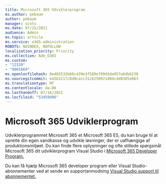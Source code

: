 ```yaml
---
title: Microsoft 365 Udviklerprogram
ms.author: pebaum
author: pebaum
manager: scotv
ms.date: 07/15/2021
audience: Admin
ms.topic: article
ms.service: o365-administration
ROBOTS: NOINDEX, NOFOLLOW
localization_priority: Priority
ms.collection: Adm_O365
ms.custom:
- "12320"
- "9001669"
ms.openlocfilehash: 8e403532b60c439e3f589ef89d3de857a6db6230
ms.sourcegitcommit: ea5b3217c8d8cacc31c6250921d0dcdd8385e863
ms.translationtype: MT
ms.contentlocale: da-DK
ms.lasthandoff: 07/16/2021
ms.locfileid: "53459996"
---
```

# <a name="microsoft-365-developer-program"></a>Microsoft 365 Udviklerprogram

Udviklerprogrammet Microsoft 365 et Microsoft 365 E5, du kan bruge til at oprette din egen sandkasse og udvikle løsninger, der er uafhængige af produktionsmiljøet. Du kan finde flere oplysninger og ofte stillede spørgsmål Microsoft 365 dit udviklerprogram Visual Studio i [Microsoft 365 Developer Program.](/office/developer-program/microsoft-365-developer-program)

Du kan få hjælp Microsoft 365 developer program eller Visual Studio-abonnementer ved at sende en supportanmodning [Visual Studio support til abonnementet.](https://visualstudio.microsoft.com/subscriptions/support/)